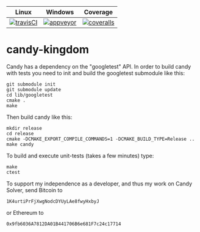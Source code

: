 |        Linux        |       Windows       |       Coverage       |
|:-------------------:|:-------------------:|:--------------------:|
| [![travisCI][1]][2] | [![appveyor][3]][4] | [![coveralls][5]][6] |

[1]: https://travis-ci.org/Udopia/candy-kingdom.svg?branch=master
[2]: https://travis-ci.org/Udopia/candy-kingdom
[3]: https://ci.appveyor.com/api/projects/status/f82s06j62stkseuyksb0
[4]: https://ci.appveyor.com/project/Udopia/candy-kingdom/branch/master
[5]: https://coveralls.io/repos/github/Udopia/candy-kingdom/badge.svg?branch=master
[6]: https://coveralls.io/github/Udopia/candy-kingdom?branch=master

# candy-kingdom

Candy has a dependency on the "googletest" API. In order to build candy with tests you need to init and build the googletest submodule like this:
```
git submodule init
git submodule update
cd lib/googletest
cmake .
make
```

Then build candy like this:
```
mkdir release
cd release
cmake -DCMAKE_EXPORT_COMPILE_COMMANDS=1 -DCMAKE_BUILD_TYPE=Release ..
make candy
```

To build and execute unit-tests (takes a few minutes) type:
```
make
ctest
```

To support my independence as a developer, and thus my work on Candy Solver, send Bitcoin to 
```
1K4urtiPrFjXwgNodcDYUyLAe8fwyHxbyJ
```
or Ethereum to
```
0x9fb6036A7812DA01B441706B6e681F7c24c17714
```